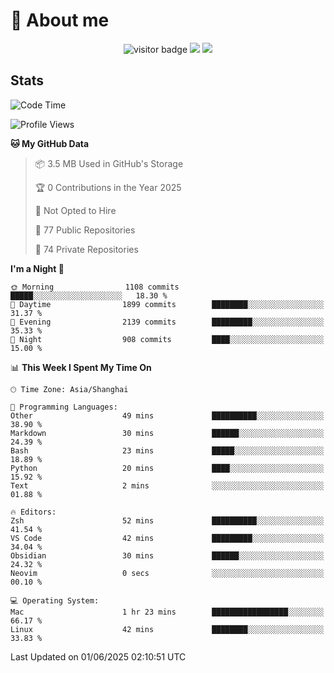<!-- ![](https://youpai.roccoshi.top/img/20200804214216.png) -->

# 🧐 About me
 
<p align="center">
<img src="https://visitor-badge.laobi.icu/badge?page_id=Lincest.Lincest&title=hits" alt="visitor badge"/>
<a href="mailto:imroccoshi@gmail.com"><img src="https://img.shields.io/badge/gmail-imroccoshi%40gmail.com-red"></a>
<a href="https://blog.roccoshi.top"><img src="https://img.shields.io/badge/blog-roccoshi-green"></a>
</p>

## Stats

<!--START_SECTION:waka-->
![Code Time](http://img.shields.io/badge/Code%20Time-2%2C524%20hrs%2017%20mins-blue)

![Profile Views](http://img.shields.io/badge/Profile%20Views-0-blue)

**🐱 My GitHub Data** 

> 📦 3.5 MB Used in GitHub's Storage 
 > 
> 🏆 0 Contributions in the Year 2025
 > 
> 🚫 Not Opted to Hire
 > 
> 📜 77 Public Repositories 
 > 
> 🔑 74 Private Repositories 
 > 
**I'm a Night 🦉** 

```text
🌞 Morning                1108 commits        █████░░░░░░░░░░░░░░░░░░░░   18.30 % 
🌆 Daytime                1899 commits        ████████░░░░░░░░░░░░░░░░░   31.37 % 
🌃 Evening                2139 commits        █████████░░░░░░░░░░░░░░░░   35.33 % 
🌙 Night                  908 commits         ████░░░░░░░░░░░░░░░░░░░░░   15.00 % 
```


📊 **This Week I Spent My Time On** 

```text
🕑︎ Time Zone: Asia/Shanghai

💬 Programming Languages: 
Other                    49 mins             ██████████░░░░░░░░░░░░░░░   38.90 % 
Markdown                 30 mins             ██████░░░░░░░░░░░░░░░░░░░   24.39 % 
Bash                     23 mins             █████░░░░░░░░░░░░░░░░░░░░   18.89 % 
Python                   20 mins             ████░░░░░░░░░░░░░░░░░░░░░   15.92 % 
Text                     2 mins              ░░░░░░░░░░░░░░░░░░░░░░░░░   01.88 % 

🔥 Editors: 
Zsh                      52 mins             ██████████░░░░░░░░░░░░░░░   41.54 % 
VS Code                  42 mins             █████████░░░░░░░░░░░░░░░░   34.04 % 
Obsidian                 30 mins             ██████░░░░░░░░░░░░░░░░░░░   24.32 % 
Neovim                   0 secs              ░░░░░░░░░░░░░░░░░░░░░░░░░   00.10 % 

💻 Operating System: 
Mac                      1 hr 23 mins        █████████████████░░░░░░░░   66.17 % 
Linux                    42 mins             ████████░░░░░░░░░░░░░░░░░   33.83 % 
```


 Last Updated on 01/06/2025 02:10:51 UTC
<!--END_SECTION:waka-->


